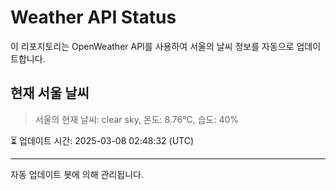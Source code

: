 
# Weather API Status

이 리포지토리는 OpenWeather API를 사용하여 서울의 날씨 정보를 자동으로 업데이트합니다.

## 현재 서울 날씨
> 서울의 현재 날씨: clear sky, 온도: 8.76°C, 습도: 40%

⏳ 업데이트 시간: 2025-03-08 02:48:32 (UTC)

---
자동 업데이트 봇에 의해 관리됩니다.
